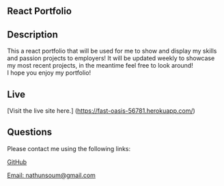 ## React Portfolio

## Description 

This a react portfolio that will be used for me to show and display my skills and passion projects to employers!
It will be updated weekly to showcase my most recent projects, in the meantime feel free to look around!  
I hope you enjoy my portfolio! 

## Live 

[Visit the live site here.] (https://fast-oasis-56781.herokuapp.com/)

## Questions

Please contact me using the following links: 

[GitHub](https://github.com/natesoum)

[Email: nathunsoum@gmail.com](mailto:nathunsoum@gmail.com)

